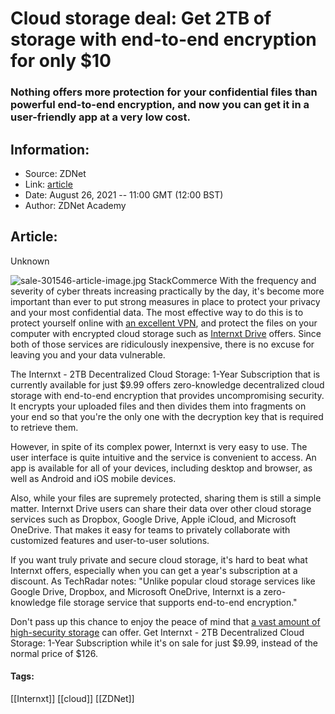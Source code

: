 # Cloud storage deal: Get 2TB of storage with end-to-end encryption for only $10
### Nothing offers more protection for your confidential files than powerful end-to-end encryption, and now you can get it in a user-friendly app at a very low cost.

## Information:
+ Source: ZDNet
+ Link: [article](https://www.zdnet.com/article/cloud-storage-deal-get-2tb-of-storage-with-end-to-end-encryption-for-only-10/)
+ Date: August 26, 2021 -- 11:00 GMT (12:00 BST)
+ Author: ZDNet Academy


## Article:
Unknown

![sale-301546-article-image.jpg](https://www.zdnet.com/a/hub/i/2021/08/23/2f444ed5-6416-4253-99cf-e8db7448a7fe/sale-301546-article-image.jpg)
 StackCommerce
 With the frequency and severity of cyber threats increasing practically by the day, it's become more important than ever to put strong measures in place to protect your privacy and your most confidential data. The most effective way to do this is to protect yourself online with [an excellent VPN](https://www.zdnet.com/article/iprovpn-deal-get-lifetime-protection-for-only-40/), and protect the files on your computer with encrypted cloud storage such as [Internxt Drive](https://academy.zdnet.com/sales/internxt-2-tb-decentralized-cloud-storage-1-year-subscription?utm_source=zdnet.com&utm_medium=referral&utm_campaign=internxt-2-tb-decentralized-cloud-storage-1-year-subscription&utm_term=scsf-506576&utm_content=a0x1P000004UEdhQAG&scsonar=1) offers. Since both of those services are ridiculously inexpensive, there is no excuse for leaving you and your data vulnerable.


The Internxt - 2TB Decentralized Cloud Storage: 1-Year Subscription that is currently available for just $9.99 offers zero-knowledge decentralized cloud storage with end-to-end encryption that provides uncompromising security. It encrypts your uploaded files and then divides them into fragments on your end so that you're the only one with the decryption key that is required to retrieve them.

However, in spite of its complex power, Internxt is very easy to use. The user interface is quite intuitive and the service is convenient to access. An app is available for all of your devices, including desktop and browser, as well as Android and iOS mobile devices.

Also, while your files are supremely protected, sharing them is still a simple matter. Internxt Drive users can share their data over other cloud storage services such as Dropbox, Google Drive, Apple iCloud, and Microsoft OneDrive. That makes it easy for teams to privately collaborate with customized features and user-to-user solutions.

If you want truly private and secure cloud storage, it's hard to beat what Internxt offers, especially when you can get a year's subscription at a discount. As TechRadar notes: "Unlike popular cloud storage services like Google Drive, Dropbox, and Microsoft OneDrive, Internxt is a zero-knowledge file storage service that supports end-to-end encryption."

Don't pass up this chance to enjoy the peace of mind that [a vast amount of high-security storage](https://academy.zdnet.com/sales/internxt-2-tb-decentralized-cloud-storage-1-year-subscription?utm_source=zdnet.com&utm_medium=referral&utm_campaign=internxt-2-tb-decentralized-cloud-storage-1-year-subscription&utm_term=scsf-506576&utm_content=a0x1P000004UEdhQAG&scsonar=1) can offer. Get Internxt - 2TB Decentralized Cloud Storage: 1-Year Subscription while it's on sale for just $9.99, instead of the normal price of $126.





#### Tags:
[[Internxt]] [[cloud]] [[ZDNet]]
